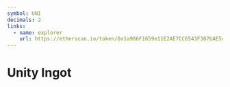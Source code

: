 ```yaml
---
symbol: UNI
decimals: 2
links:
  - name: explorer
    url: https://etherscan.io/token/0x1a986F1659e11E2AE7CC6543F307bAE5cDe1C761
---
```


# Unity Ingot
